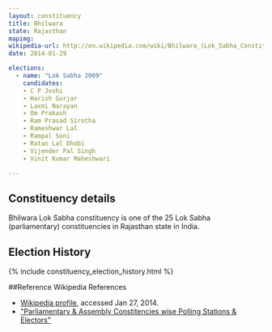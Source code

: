 ```yaml
---
layout: constituency
title: Bhilwara
state: Rajasthan
mapimg: 
wikipedia-url: http://en.wikipedia.com/wiki/Bhilwara_(Lok_Sabha_Constituency)
date: 2014-01-29

elections: 
  - name: "Lok Sabha 2009"
    candidates: 
    - C P Joshi 
    - Harish Gurjar 
    - Laxmi Narayan 
    - Om Prakash 
    - Ram Prasad Sirotha 
    - Rameshwar Lal 
    - Rampal Soni 
    - Ratan Lal Dhobi 
    - Vijender Pal Singh 
    - Vinit Kumar Maheshwari 

---
```

## Constituency details
Bhilwara Lok Sabha constituency is one of the 25 Lok Sabha (parliamentary) constituencies in Rajasthan state in India.




## Election History
{% include constituency_election_history.html %}

##Reference
Wikipedia References
- [Wikipedia profile]({{page.profile.wikipedia}}), accessed Jan 27, 2014.
- ["Parliamentary & Assembly Constitencies wise Polling Stations & Electors"][wiki1]

[wiki1]: http://ceorajasthan.nic.in/PC-ACWISE-ELECTORS.pdf
